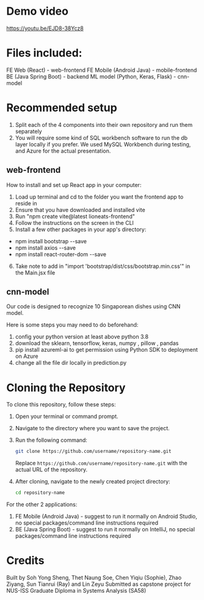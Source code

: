 # Demo video
https://youtu.be/EJD8-38Ycz8 

# Files included:
FE Web (React) - web-frontend
FE Mobile (Android Java) - mobile-frontend
BE (Java Spring Boot) - backend
ML model (Python, Keras, Flask) - cnn-model

# Recommended setup
1. Split each of the 4 components into their own repository and run them separately
2. You will require some kind of SQL workbench software to run the db layer locally if you prefer. We used MySQL Workbench during testing, and Azure for the actual presentation.

## web-frontend
How to install and set up React app in your computer:
1) Load up terminal and cd to the folder you want the frontend app to reside in
2) Ensure that you have downloaded and installed vite
3) Run "npm create vite@latest lioneats-frontend"
4) Follow the instructions on the screen in the CLI
5) Install a few other packages in your app's directory:
  - npm install bootstrap --save
  - npm install axios --save
  - npm install react-router-dom --save

6) Take note to add in "import 'bootstrap/dist/css/bootstrap.min.css'" in the Main.jsx file

## cnn-model
Our code is designed to recognize 10 Singaporean dishes using CNN model.

Here is some steps you may need to do beforehand:
1. config your python version at least above python 3.8
2. download the sklearn, tensorflow, keras, numpy , pillow , pandas
3. pip install azureml-ai to get permission using Python SDK to deployment on Azure
4. change all the file dir locally in prediction.py 

# Cloning the Repository
To clone this repository, follow these steps:

1. Open your terminal or command prompt.
2. Navigate to the directory where you want to save the project.
3. Run the following command:

    ```sh
    git clone https://github.com/username/repository-name.git
    ```

    Replace `https://github.com/username/repository-name.git` with the actual URL of the repository.

4. After cloning, navigate to the newly created project directory:

    ```sh
    cd repository-name
    ```

For the other 2 applications:
1. FE Mobile (Android Java) - suggest to run it normally on Android Studio, no special packages/command line instructions required
2. BE (Java Spring Boot) - suggest to run it normally on IntelliJ, no special packages/command line instructions required

# Credits
Built by Soh Yong Sheng, Thet Naung Soe, Chen Yiqiu (Sophie), Zhao Ziyang, Sun Tianrui (Ray) and Lin Zeyu
Submitted as capstone project for NUS-ISS Graduate Diploma in Systems Analysis (SA58)
